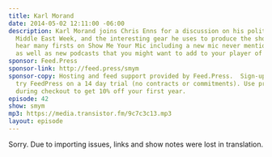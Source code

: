 ```yaml
---
title: Karl Morand
date: 2014-05-02 12:11:00 -06:00
description: Karl Morand joins Chris Enns for a discussion on his political podcast,
  Middle East Week, and the interesting gear he uses to produce the show. Listen to
  hear many firsts on Show Me Your Mic including a new mic never mentioned before
  as well as new podcasts that you might want to add to your player of choice.
sponsor: Feed.Press
sponsor-link: http://feed.press/smym
sponsor-copy: Hosting and feed support provided by Feed.Press.  Sign-up today and
  try FeedPress on a 14 day trial (no contracts or commitments). Use promo code "smym"
  during checkout to get 10% off your first year.
episode: 42
show: smym
mp3: https://media.transistor.fm/9c7c3c13.mp3
layout: episode
---
```


Sorry. Due to importing issues, links and show notes were lost in translation.
